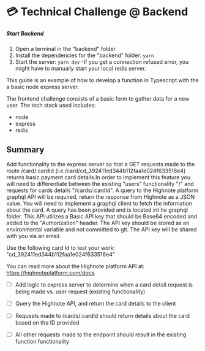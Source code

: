 # 💳 Technical Challenge @ Backend

##### Start Backend

1. Open a terminal in the "backend" folder
2. Install the dependencies for the "backend" folder: `yarn`
3. Start the server: `yarn dev`
   -If you get a connection refused error, you might have to manually start your local redis server.

This guide is an example of how to develop a function in Typescript with
the a basic node express server.

The frontend challenge consists of a basic form to gather data for a new user. The tech stack used includes:

- node
- express
- redis

## Summary

Add functionality to the express server so that a GET requests made to the route /card/:cardId (i.e./card/cd_392411ed344b112faa1e024f633516e4) returns basic payment card details.In order to implement this feature you will need to differentiate between the existing "users" functionality "/" and requests for cards details "/cards/:cardId". A query to the Highnote platform graphql API will be required, return the response from Highnote as a JSON value. You will need to implement a graphql client to fetch the information about the card. A query has been provided and is located int he graphql folder. This API utilizes a Basic API key that should be Base64 encoded and added to the "Authorization" header. The API key should be stored as an environmental variable and not committed to git. The API key will be shared with you via an email.

Use the following card Id to test your work: "cd_392411ed344b112faa1e024f633516e4"

You can read more about the Highnote platform API at: https://highnoteplatform.com/docs

- [ ] Add logic to express server to determine when a card detail request is being made vs. user request (existing functionality)

- [ ] Query the Highnote API, and return the card details to the client

- [ ] Requests made to /cards/:cardId should return details about the card based on the ID provided

- [ ] All other requests made to the endpoint should result in the existing function functionality
